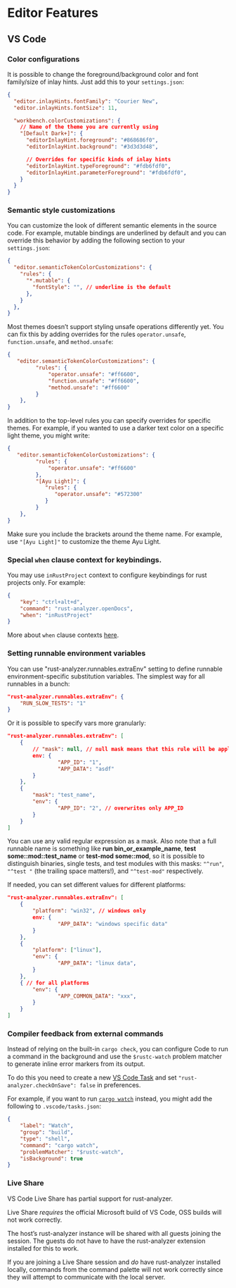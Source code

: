 # Editor Features


## VS Code

### Color configurations

It is possible to change the foreground/background color and font
family/size of inlay hints. Just add this to your `settings.json`:

```json
{
  "editor.inlayHints.fontFamily": "Courier New",
  "editor.inlayHints.fontSize": 11,

  "workbench.colorCustomizations": {
    // Name of the theme you are currently using
    "[Default Dark+]": {
      "editorInlayHint.foreground": "#868686f0",
      "editorInlayHint.background": "#3d3d3d48",

      // Overrides for specific kinds of inlay hints
      "editorInlayHint.typeForeground": "#fdb6fdf0",
      "editorInlayHint.parameterForeground": "#fdb6fdf0",
    }
  }
}
```

### Semantic style customizations

You can customize the look of different semantic elements in the source
code. For example, mutable bindings are underlined by default and you
can override this behavior by adding the following section to your
`settings.json`:

```json
{
  "editor.semanticTokenColorCustomizations": {
    "rules": {
      "*.mutable": {
        "fontStyle": "", // underline is the default
      },
    }
  },
}
```

Most themes doesn’t support styling unsafe operations differently yet.
You can fix this by adding overrides for the rules `operator.unsafe`,
`function.unsafe`, and `method.unsafe`:

```json
{
   "editor.semanticTokenColorCustomizations": {
         "rules": {
             "operator.unsafe": "#ff6600",
             "function.unsafe": "#ff6600",
             "method.unsafe": "#ff6600"
         }
    },
}
```

In addition to the top-level rules you can specify overrides for
specific themes. For example, if you wanted to use a darker text color
on a specific light theme, you might write:

```json
{
   "editor.semanticTokenColorCustomizations": {
         "rules": {
             "operator.unsafe": "#ff6600"
         },
         "[Ayu Light]": {
            "rules": {
               "operator.unsafe": "#572300"
            }
         }
    },
}
```

Make sure you include the brackets around the theme name. For example,
use `"[Ayu Light]"` to customize the theme Ayu Light.

### Special `when` clause context for keybindings.

You may use `inRustProject` context to configure keybindings for rust
projects only. For example:

```json
{
    "key": "ctrl+alt+d",
    "command": "rust-analyzer.openDocs",
    "when": "inRustProject"
}
```

More about `when` clause contexts
[here](https://code.visualstudio.com/docs/getstarted/keybindings#_when-clause-contexts).

### Setting runnable environment variables

You can use "rust-analyzer.runnables.extraEnv" setting to define
runnable environment-specific substitution variables. The simplest way
for all runnables in a bunch:

```json
"rust-analyzer.runnables.extraEnv": {
    "RUN_SLOW_TESTS": "1"
}
```

Or it is possible to specify vars more granularly:

```json
"rust-analyzer.runnables.extraEnv": [
    {
        // "mask": null, // null mask means that this rule will be applied for all runnables
        env: {
                "APP_ID": "1",
                "APP_DATA": "asdf"
        }
    },
    {
        "mask": "test_name",
        "env": {
                "APP_ID": "2", // overwrites only APP_ID
        }
    }
]
```

You can use any valid regular expression as a mask. Also note that a
full runnable name is something like **run bin\_or\_example\_name**,
**test some::mod::test\_name** or **test-mod some::mod**, so it is
possible to distinguish binaries, single tests, and test modules with
this masks: `"^run"`, `"^test "` (the trailing space matters!), and
`"^test-mod"` respectively.

If needed, you can set different values for different platforms:

```json
"rust-analyzer.runnables.extraEnv": [
    {
        "platform": "win32", // windows only
        env: {
                "APP_DATA": "windows specific data"
        }
    },
    {
        "platform": ["linux"],
        "env": {
                "APP_DATA": "linux data",
        }
    },
    { // for all platforms
        "env": {
                "APP_COMMON_DATA": "xxx",
        }
    }
]
```

### Compiler feedback from external commands

Instead of relying on the built-in `cargo check`, you can configure Code
to run a command in the background and use the `$rustc-watch` problem
matcher to generate inline error markers from its output.

To do this you need to create a new [VS Code
Task](https://code.visualstudio.com/docs/editor/tasks) and set
`"rust-analyzer.checkOnSave": false` in preferences.

For example, if you want to run
[`cargo watch`](https://crates.io/crates/cargo-watch) instead, you might
add the following to `.vscode/tasks.json`:

```json
{
    "label": "Watch",
    "group": "build",
    "type": "shell",
    "command": "cargo watch",
    "problemMatcher": "$rustc-watch",
    "isBackground": true
}
```

### Live Share

VS Code Live Share has partial support for rust-analyzer.

Live Share *requires* the official Microsoft build of VS Code, OSS
builds will not work correctly.

The host’s rust-analyzer instance will be shared with all guests joining
the session. The guests do not have to have the rust-analyzer extension
installed for this to work.

If you are joining a Live Share session and *do* have rust-analyzer
installed locally, commands from the command palette will not work
correctly since they will attempt to communicate with the local server.
